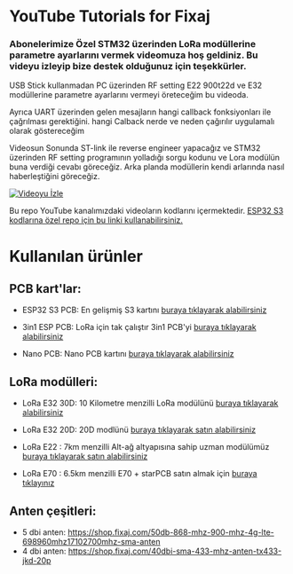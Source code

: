 # YouTube Tutorials for Fixaj

### Abonelerimize Özel STM32 üzerinden LoRa modüllerine parametre ayarlarını vermek videomuza hoş geldiniz. Bu videyu izleyip bize destek olduğunuz için teşekkürler. 

USB Stick kullanmadan PC üzerinden RF setting E22 900t22d ve E32 modüllerine parametre ayarlarını vermeyi öreteceğim bu videoda. 

Ayrıca UART üzerinden gelen mesajların hangi callback fonksiyonları ile çağrılması gerektiğini. hangi Calback nerde ve neden çağırılır uygulamalı olarak göstereceğim

Videosun Sonunda ST-link ile reverse engineer yapacağız ve STM32 üzerinden RF setting programının yolladığı sorgu kodunu ve Lora modülün buna verdiği cevabı göreceğiz. Arka planda modüllerin kendi arlarında nasıl haberleştiğini göreceğiz.

[![Videoyu İzle](https://img.youtube.com/vi/CWErGq4kp5s/0.jpg)](https://www.youtube.com/watch?v=CWErGq4kp5s)


Bu repo YouTube kanalımızdaki videoların kodlarını içermektedir.
 [ESP32 S3 kodlarına özel repo için bu linki kullanabilirsiniz.](https://github.com/fixajteknik/ESP32-S3-Tutorials)

# Kullanılan ürünler

## PCB kart'lar:
- ESP32 S3 PCB: En gelişmiş S3 kartını [buraya tıklayarak alabilirsiniz](https://shop.fixaj.com/esp32-s3-board-n16r8-lehimlenmis-tak-calistir-usb-type-c)
 
- 3in1 ESP PCB: LoRa için tak çalıştır 3in1 PCB'yi [buraya tıklayarak alabilirsiniz](https://shop.fixaj.com/3in1-esp32-hazir-lehimli-tak-calistir-pcb-e22-ve-e32-lora-modulleri-ile-uyumlu)
 
- Nano PCB: Nano PCB kartını [buraya tıklayarak alabilirsiniz](https://shop.fixaj.com/3in1-nano-hazir-lehimli-tak-calistir-pcb-shield-e22-ve-e32-lora-modulleri-ile-uyumlu)
 

## LoRa modülleri:
- LoRa E32 30D: 10 Kilometre menzilli LoRa modülünü [buraya tıklayarak alabilirsiniz](https://shop.fixaj.com/10km-menzilli-433-mhz-lora-modulu-sx-1278-e32-433t30d-e32-ttl-1w)
 
- LoRa E32 20D: 20D modlünü [buraya tıklayarak satın alabilirsiniz](https://shop.fixaj.com/e32-433t20d-lora-modulu-e32-433t20dc-sx1278-433-mhz)
 
- LoRa E22 : 7km menzilli Alt-ağ altyapısına sahip uzman modülümüz [buraya tıklayarak satın alabilirsiniz](https://shop.fixaj.com/e22-900t22d-7km-menzilli-900mhz-sx1262-lora-modulu)
 
- LoRa E70 : 6.5km menzilli E70 + starPCB satın almak için [buraya tıklayınız](https://shop.fixaj.com/star-pcb-e70-433nw30s-65km-uart-lehimli-tak-calistir)
 

## Anten çeşitleri:
- 5 dbi anten: https://shop.fixaj.com/50db-868-mhz-900-mhz-4g-lte-698960mhz17102700mhz-sma-anten
- 4 dbi anten: https://shop.fixaj.com/40dbi-sma-433-mhz-anten-tx433-jkd-20p
